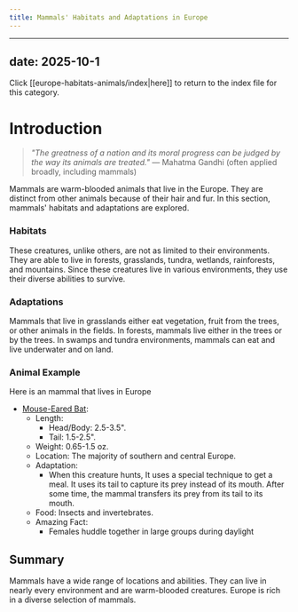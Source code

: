 ```yaml
---
title: Mammals' Habitats and Adaptations in Europe
---
```

---
date: 2025-10-1
---
Click [[europe-habitats-animals/index|here]] to return to the index file for this category.
# Introduction

>_"The greatness of a nation and its moral progress can be judged by the way its animals are treated."_
>— Mahatma Gandhi (often applied broadly, including mammals)

Mammals are warm-blooded animals that live in the Europe. They are distinct from other animals because of their hair and fur. In this section, mammals' habitats and adaptations are explored.
### Habitats

These creatures, unlike others, are not as limited to their environments. They are able to live in forests, grasslands, tundra, wetlands, rainforests, and mountains. Since these creatures live in various environments, they use their diverse abilities to survive.
### Adaptations

Mammals that live in grasslands either eat vegetation, fruit from the trees, or other animals in the fields. In forests, mammals live either in the trees or by the trees. In swamps and tundra environments, mammals can eat and live underwater and on land. 
### Animal Example

Here is an mammal that lives in Europe

- [Mouse-Eared Bat](https://th.bing.com/th/id/R.058f6c3b8a31bc98470ced3a02879c98?rik=LXtUm%2bnQCOzn1Q&riu=http%3a%2f%2fwww.naturephoto-cz.com%2fphotos%2fandera%2flarge-mouse-eared-bat-xxx2019.jpg&ehk=A5iKF3lxDNxiGAxhU%2foad9k5Y6%2fZ3g%2fP76jtNcnZqNc%3d&risl=&pid=ImgRaw&r=0):
	- Length:
		- Head/Body: 2.5-3.5".
		- Tail: 1.5-2.5".
	- Weight: 0.65-1.5 oz.
	- Location: The majority of southern and central Europe.
	- Adaptation:
		- When this creature hunts, It uses a special technique to get a meal. It uses its tail to capture its prey instead of its mouth. After some time, the mammal transfers its prey from its tail to its mouth.
	- Food: Insects and invertebrates.
	- Amazing Fact: 
		- Females huddle together in large groups during daylight
## Summary

Mammals have a wide range of locations and abilities. They can live in nearly every environment and are warm-blooded creatures. Europe is rich in a diverse selection of mammals.
